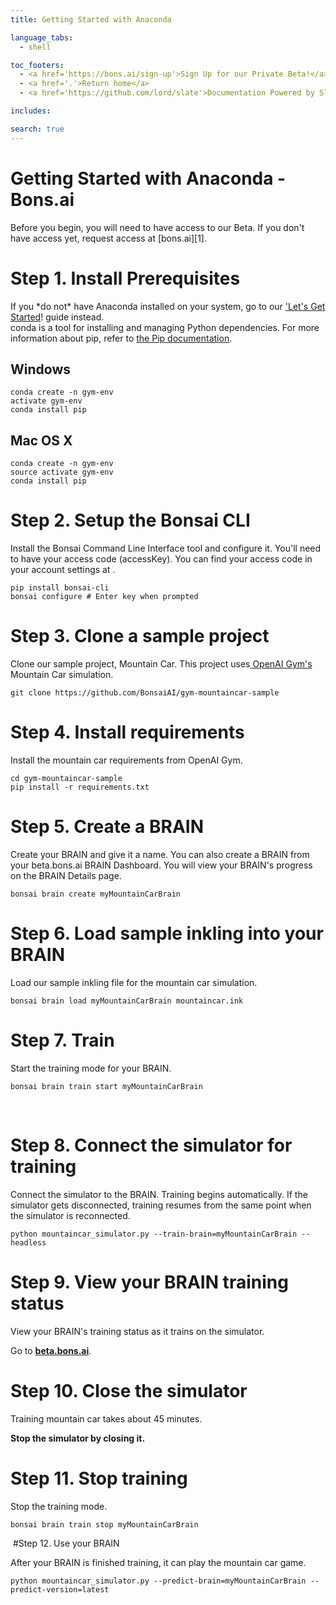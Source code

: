 ```yaml
---
title: Getting Started with Anaconda

language_tabs:
  - shell

toc_footers:
  - <a href='https://bons.ai/sign-up'>Sign Up for our Private Beta!</a>
  - <a href='.'>Return home</a>
  - <a href='https://github.com/lord/slate'>Documentation Powered by Slate</a>

includes:

search: true
---
```


# Getting Started with Anaconda - Bons.ai

<aside class="success">Before you begin, you will need to have access to our Beta. If you don't have access yet, request access at [bons.ai][1].</aside>

# Step 1. Install Prerequisites

<aside class="warning">If you *do not* have Anaconda installed on your system, go to our <a href=http://docs.bons.ai/getting-started/lets-get-started>'Let's Get Started</a>! guide instead.</aside>

<aside class="notice"> conda is a tool for installing and managing Python dependencies. For more information about pip, refer to <a href='https://pip.pypa.io/en/stable/'>the Pip documentation</a>.</aside>

## Windows

```
conda create -n gym-env
activate gym-env
conda install pip
```

## Mac OS X  

```
conda create -n gym-env
source activate gym-env
conda install pip
```

# Step 2. Setup the Bonsai CLI

Install the Bonsai Command Line Interface tool and configure it. You'll need to have your access code (accessKey). You can find your access code in your account settings at .

```
pip install bonsai-cli
bonsai configure # Enter key when prompted
```

# Step 3. Clone a sample project

Clone our sample project, Mountain Car. This project uses[ OpenAI Gym's][3] Mountain Car simulation.

```
git clone https://github.com/BonsaiAI/gym-mountaincar-sample
```

# Step 4. Install requirements

Install the mountain car requirements from OpenAI Gym.

```
cd gym-mountaincar-sample
pip install -r requirements.txt
```

# Step 5. Create a BRAIN

Create your BRAIN and give it a name. You can also create a BRAIN from your beta.bons.ai BRAIN Dashboard. You will view your BRAIN's progress on the BRAIN Details page.

```
bonsai brain create myMountainCarBrain
```

# Step 6. Load sample inkling into your BRAIN

Load our sample inkling file for the mountain car simulation.

```
bonsai brain load myMountainCarBrain mountaincar.ink
```

# Step 7. Train

Start the training mode for your BRAIN.

```
bonsai brain train start myMountainCarBrain
```
‍

# Step 8. Connect the simulator for training

Connect the simulator to the BRAIN. Training begins automatically. If the simulator gets disconnected, training resumes from the same point when the simulator is reconnected.

```
python mountaincar_simulator.py --train-brain=myMountainCarBrain --headless
```

# Step 9. View your BRAIN training status

View your BRAIN's training status as it trains on the simulator.

 Go to [**beta.bons.ai**][4].

# Step 10. Close the simulator

Training mountain car takes about 45 minutes.

**Stop the simulator by closing it.**

# Step 11. Stop training

Stop the training mode.

```
bonsai brain train stop myMountainCarBrain
```
‍
#Step 12. Use your BRAIN

After your BRAIN is finished training, it can play the mountain car game.

```
python mountaincar_simulator.py --predict-brain=myMountainCarBrain --predict-version=latest
```

[1]: https://bons.ai
[2]: http://docs.bons.ai/getting-started/lets-get-started
[3]: https://gym.openai.com/envs/MountainCar-v0
[4]: https://beta.bons.ai
